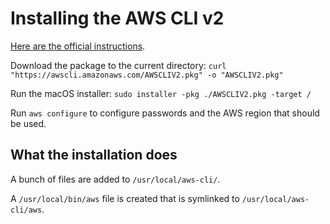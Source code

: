 # Installing the AWS CLI v2

[Here are the official instructions](https://docs.aws.amazon.com/cli/latest/userguide/install-cliv2-mac.html).

Download the package to the current directory: `curl "https://awscli.amazonaws.com/AWSCLIV2.pkg" -o "AWSCLIV2.pkg"`

Run the macOS installer: `sudo installer -pkg ./AWSCLIV2.pkg -target /`

Run `aws configure` to configure passwords and the AWS region that should be used.

## What the installation does

A bunch of files are added to `/usr/local/aws-cli/`.

A `/usr/local/bin/aws` file is created that is symlinked to `/usr/local/aws-cli/aws`.

